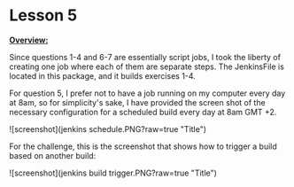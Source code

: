 # Lesson 5 #

**<ins> Overview:</ins>**

Since questions 1-4 and 6-7 are essentially script jobs, I took the liberty of 
creating one job where each of them are separate steps. The JenkinsFile is located in this 
package, and it builds exercises 1-4. 

For question 5, I prefer not to have a job running on my computer every day at 8am,
so for simplicity's sake, I have provided the screen shot of the necessary configuration
for a scheduled build every day at 8am GMT +2. 

![screenshot](jenkins schedule.PNG?raw=true "Title")

For the challenge, this is the screenshot that shows how to trigger a build based on another 
build:

![screenshot](jenkins build trigger.PNG?raw=true "Title")